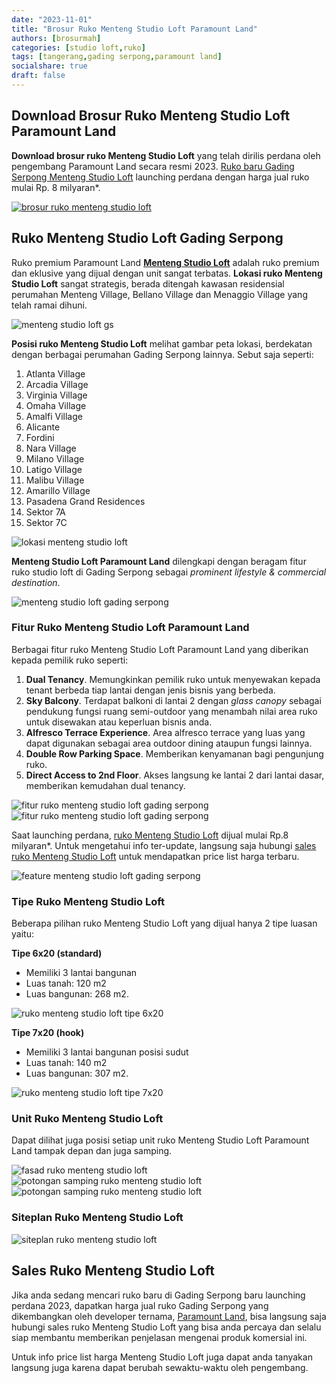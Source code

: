 ```yaml
---
date: "2023-11-01"
title: "Brosur Ruko Menteng Studio Loft Paramount Land"
authors: [brosurmah]
categories: [studio loft,ruko]
tags: [tangerang,gading serpong,paramount land]
socialshare: true
draft: false
---
```


## Download Brosur Ruko Menteng Studio Loft Paramount Land
**Download brosur ruko Menteng Studio Loft** yang telah dirilis perdana oleh pengembang Paramount Land secara resmi 2023. [Ruko baru Gading Serpong Menteng Studio Loft](https://www.propertilaunch.com/2023/07/menteng-studio-loft-paramount-land-ruko.html) launching perdana dengan harga jual ruko mulai Rp. 8 milyaran*. 

[![brosur ruko menteng studio loft](brosur-rumah-menteng-studio-loft-paramount-land.webp)](https://drive.google.com/drive/folders/1lu2qKrhNpwjG9TyHOgwBHz7_mgskFuui?usp=drive_link#?)

## Ruko Menteng Studio Loft Gading Serpong
Ruko premium Paramount Land **[Menteng Studio Loft](https://gadingserponghome.com/baru/ruko-menteng-studio-loft-paramount-land-gading-serpong/)** adalah ruko premium dan eklusive yang dijual dengan unit sangat terbatas. **Lokasi ruko Menteng Studio Loft** sangat strategis, berada ditengah kawasan residensial perumahan Menteng Village, Bellano Village dan Menaggio Village yang telah ramai dihuni.

![menteng studio loft gs](menteng-studio-loft-gs.webp)

**Posisi ruko Menteng Studio Loft** melihat gambar peta lokasi, berdekatan dengan berbagai perumahan Gading Serpong lainnya. Sebut saja seperti:
1. Atlanta Village
2. Arcadia Village
3. Virginia Village
4. Omaha Village
5. Amalfi Village
6. Alicante
7. Fordini
8. Nara Village
9. Milano Village
10. Latigo Village
11. Malibu Village
12. Amarillo Village
13. Pasadena Grand Residences
14. Sektor 7A
15. Sektor 7C

![lokasi menteng studio loft](lokasi-menteng-studio-loft-gading-serpong.webp)

**Menteng Studio Loft Paramount Land** dilengkapi dengan beragam fitur ruko studio loft di Gading Serpong sebagai *prominent lifestyle & commercial destination*.

![menteng studio loft gading serpong](menteng-studio-loft-gading-serpong.webp)

### Fitur Ruko Menteng Studio Loft Paramount Land
Berbagai fitur ruko Menteng Studio Loft Paramount Land yang diberikan kepada pemilik ruko seperti:
1. **Dual Tenancy**. Memungkinkan pemilik ruko untuk menyewakan kepada tenant berbeda tiap lantai dengan jenis bisnis yang berbeda.
2. **Sky Balcony**. Terdapat balkoni di lantai 2 dengan *glass canopy* sebagai pendukung fungsi ruang semi-outdoor yang menambah nilai area ruko untuk disewakan atau keperluan bisnis anda.
3. **Alfresco Terrace Experience**. Area alfresco terrace yang luas yang dapat digunakan sebagai area outdoor dining ataupun fungsi lainnya.
4. **Double Row Parking Space**. Memberikan kenyamanan bagi pengunjung ruko.
5. **Direct Access to 2nd Floor**. Akses langsung ke lantai 2 dari lantai dasar, memberikan kemudahan dual tenancy.

![fitur ruko menteng studio loft gading serpong](ruko-menteng-studio-loft-gading-serpong.webp)
![fitur ruko menteng studio loft gading serpong](ruko-menteng-studio-loft-paramount-serpong.webp)

Saat launching perdana, [ruko Menteng Studio Loft](https://investproperti.com/menteng-studio-loft-paramount-land-gading-serpong/) dijual mulai Rp.8 milyaran*. Untuk mengetahui info ter-update, langsung saja hubungi [sales ruko Menteng Studio Loft](https://pik2home.com/hubungi-kami/) untuk mendapatkan price list harga terbaru.

![feature menteng studio loft gading serpong](menteng-studio-loft-paramount-feature.webp)

### Tipe Ruko Menteng Studio Loft
Beberapa pilihan ruko Menteng Studio Loft yang dijual hanya 2 tipe luasan yaitu:

**Tipe 6x20 (standard)**
- Memiliki 3 lantai bangunan
- Luas tanah: 120 m2
- Luas bangunan: 268 m2.

![ruko menteng studio loft tipe 6x20](denah-lantai-ruko-menteng-studio-loft-tipe-6x20.webp)

**Tipe 7x20 (hook)**
- Memiliki 3 lantai bangunan posisi sudut
- Luas tanah: 140 m2
- Luas bangunan: 307 m2.

![ruko menteng studio loft tipe 7x20](denah-lantai-ruko-menteng-studio-loft-tipe-7x20.webp)

### Unit Ruko Menteng Studio Loft
Dapat dilihat juga posisi setiap unit ruko Menteng Studio Loft Paramount Land tampak depan dan juga samping.

![fasad ruko menteng studio loft](fasad-depan-ruko-menteng-studio-loft.webp)
![potongan samping ruko menteng studio loft](denah-potongan-samping-ruko-menteng-studio-loft-3-lantai.webp)
![potongan samping ruko menteng studio loft](denah-potongan-samping-ruko-menteng-studio-loft.webp)

### Siteplan Ruko Menteng Studio Loft

![siteplan ruko menteng studio loft](siteplan-ruko-menteng-studio-loft.webp)

## Sales Ruko Menteng Studio Loft
Jika anda sedang mencari ruko baru di Gading Serpong baru launching perdana 2023, dapatkan harga jual ruko Gading Serpong yang dikembangkan oleh developer ternama, [Paramount Land](https://paramount-land.com#?), bisa langsung saja hubungi sales ruko Menteng Studio Loft yang bisa anda percaya dan selalu siap membantu memberikan penjelasan mengenai produk komersial ini. 

Untuk info price list harga Menteng Studio Loft juga dapat anda tanyakan langsung juga karena dapat berubah sewaktu-waktu oleh pengembang.

